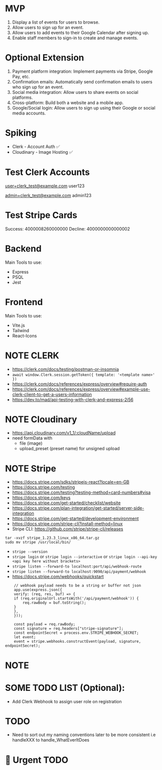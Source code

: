 # MVP
1. Display a list of events for users to browse. 
2. Allow users to sign up for an event. 
3. Allow users to add events to their Google Calendar after signing up. 
4. Enable staff members to sign-in to create and manage events.

# Optional Extension
1. Payment platform integration: Implement payments via Stripe, Google Pay, etc. 
2. Confirmation emails: Automatically send confirmation emails to users who sign up for an event. 
3. Social media integration: Allow users to share events on social platforms. 
4. Cross-platform: Build both a website and a mobile app. 
5. Google/Social login: Allow users to sign up using their Google or social media accounts.

# Spiking
- Clerk - Account Auth ✅
- Cloudinary - Image Hosting ✅

# Test Clerk Accounts
user+clerk_test@example.com
user123

admin+clerk_test@example.com
admin123

# Test Stripe Cards
Success: 4000008260000000
Decline: 4000000000000002


# Backend
Main Tools to use:
- Express
- PSQL
- Jest

# Frontend
Main Tools to use:
- Vite.js
- Tailwind
- React-Icons

# NOTE CLERK
- https://clerk.com/docs/testing/postman-or-insomnia
- `await window.Clerk.session.getToken({ template: '<template name>' })`
- https://clerk.com/docs/references/express/overview#require-auth
- https://clerk.com/docs/references/express/overview#example-use-clerk-client-to-get-a-users-information
- https://dev.to/mad/api-testing-with-clerk-and-express-2i56

# NOTE Cloudinary
- https://api.cloudinary.com/v1_1/:cloudName/upload
- need formData with
    - file (image)
    - upload_preset (preset name) for unsigned upload


# NOTE Stripe
- https://docs.stripe.com/sdks/stripejs-react?locale=en-GB
- https://docs.stripe.com/testing
- https://docs.stripe.com/testing?testing-method=card-numbers#visa
- https://docs.stripe.com/keys
- https://docs.stripe.com/get-started/checklist/website
- https://docs.stripe.com/plan-integration/get-started/server-side-integration
- https://docs.stripe.com/get-started/development-environment
- https://docs.stripe.com/stripe-cli?install-method=linux
- Stripe CLI: https://github.com/stripe/stripe-cli/releases
```
tar -xvzf stripe_1.23.3_linux_x86_64.tar.gz
sudo mv stripe /usr/local/bin/
```
- `stripe --version`
- `stripe login` or `stripe login --interactive` or `stripe login --api-key <api key here without brackets>`
- `stripe listen --forward-to localhost:port/api/webhook-route`
- `stripe listen --forward-to localhost:9090/api/payment/webhook`
- https://docs.stripe.com/webhooks/quickstart
```
    // webhook payload needs to be a string or buffer not json
    app.use(express.json({
    verify: (req, res, buf) => {
    if (req.originalUrl.startsWith('/api/payment/webhook')) {
        req.rawBody = buf.toString();
    }
    },
    }));
```

```
    const payload = req.rawBody;
    const signature = req.headers["stripe-signature"];
    const endpointSecret = process.env.STRIPE_WEBHOOK_SECRET;
    let event;
    event = stripe.webhooks.constructEvent(payload, signature, endpointSecret);
```


# NOTE

# SOME TODO LIST (Optional):
- Add Clerk Webhook to assign user role on registration

# TODO
- Need to sort out my naming conventions later to be more consistent i.e handleXXX to handle_WhatEverItDoes

# 🔴 Urgent TODO
